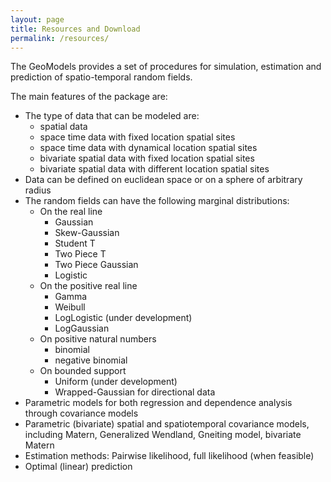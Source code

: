 ```yaml
---
layout: page
title: Resources and Download
permalink: /resources/
---
```

<figure class="ampstart-image-with-heading  m0 relative mb4">
<amp-img src="{{ site.baseurl }}assets/images/about.jpg" width="600" height="400" layout="responsive" alt="" class="mb3"></amp-img>
<figcaption class="absolute right-0 bottom-0 left-0">
</figcaption>
</figure>

The GeoModels provides a set of procedures for simulation,  estimation  and prediction of spatio-temporal random fields.


The main features of the package are:


* The type of data that can be modeled are:
    *   spatial data
    *   space time data with fixed location spatial sites
    *   space time data with dynamical location spatial sites
    *   bivariate spatial data with fixed location spatial sites
    *   bivariate spatial data with different location spatial sites
* Data can be defined on euclidean space or on a sphere of arbitrary radius
* The random fields can have the following marginal distributions:
    *   On the real line
        *   Gaussian
        *   Skew-Gaussian
        *   Student T
        *   Two Piece T
        *   Two Piece Gaussian
        *   Logistic
    *   On the positive real line
        *   Gamma
        *   Weibull
        *   LogLogistic (under development)
        *   LogGaussian
    *   On positive natural numbers
        *   binomial
        *   negative binomial
    *   On bounded support
        *   Uniform  (under development)
        *   Wrapped-Gaussian for directional data
* Parametric models for both regression and dependence analysis through covariance models
* Parametric (bivariate) spatial and   spatiotemporal covariance models, including Matern, Generalized Wendland, Gneiting model, bivariate Matern
* Estimation methods:  Pairwise likelihood,  full likelihood  (when feasible)
* Optimal (linear) prediction
